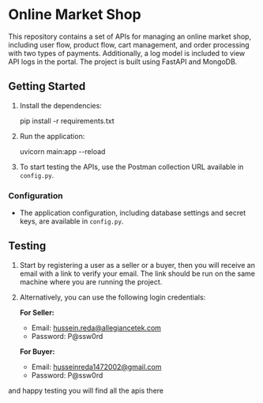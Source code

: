 # Online Market Shop

This repository contains a set of APIs for managing an online market shop, including user flow, product flow, cart management, and order processing with two types of payments. 
Additionally, a log model is included to view API logs in the portal. The project is built using FastAPI and MongoDB.

## Getting Started



1. Install the dependencies:


    pip install -r requirements.txt
    

2. Run the application:

 
    uvicorn main:app --reload


3. To start testing the APIs, use the Postman collection URL available in `config.py`.

### Configuration

- The application configuration, including database settings and secret keys, are available in `config.py`.

## Testing

1. Start by registering a user as a seller or a buyer, then you will receive an email with a link to verify your email. The link should be run on the same machine where you are running the project.

2. Alternatively, you can use the following login credentials:

   **For Seller:**
   - Email: hussein.reda@allegiancetek.com
   - Password: P@ssw0rd

   **For Buyer:**
   - Email: husseinreda1472002@gmail.com
   - Password: P@ssw0rd

and happy testing you will find all the apis there
